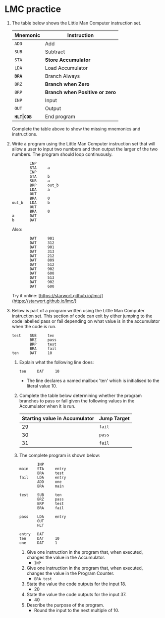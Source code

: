 # LMC practice

1. The table below shows the Little Man Computer instruction set.

   | Mnemonic         | Instruction                      |
   | ---------------- | -------------------------------- |
   | `ADD`            | Add                              |
   | `SUB`            | Subtract                         |
   | `STA`            | **Store Accumulator**            |
   | `LDA`            | Load Accumulator                 |
   | **`BRA`**        | Branch Always                    |
   | `BRZ`            | **Branch when Zero**             |
   | `BRP`            | **Branch when Positive or zero** |
   | `INP`            | Input                            |
   | `OUT`            | Output                           |
   | **`HLT`\|`COB`** | End program                      |

   Complete the table above to show the missing mnemonics and instructions.
2. Write a program using the Little Man Computer instruction set that will allow a user to input two numbers and then output the larger of the two numbers. The program should loop continuously.

   ```
           INP
           STA     a
           INP
           STA     b
           SUB     a
           BRP     out_b
           LDA     a
           OUT
           BRA     0
   out_b   LDA     b
           OUT
           BRA     0
   a       DAT
   b       DAT
   ```

   Also:

   ```
           DAT     901
           DAT     312
           DAT     901
           DAT     313
           DAT     212
           DAT     809
           DAT     512
           DAT     902
           DAT     600
           DAT     513
           DAT     902
           DAT     600
   ```

   Try it online: [https://starwort.github.io/lmc/](https://starwort.github.io/lmc/)
3. Below is part of a program written using the Little Man Computer instruction set. This section of code can exit by either jumping to the code labelled pass or fail depending on what value is in the accumulator when the code is run.

   ```
   test    SUB     ten
           BRZ     pass
           BRP     test
           BRA     fail
   ten     DAT     10
   ```
   1. Explain what the following line does:

      ```
      ten     DAT     10
      ```

      - The line declares a named mailbox 'ten' which is initialised to the literal value 10.
   2. Complete the table below determining whether the program branches to pass or fail given the following values in the Accumulator when it is run.

      | Starting value in Accumulator | Jump Target |
      | ----------------------------- | ----------- |
      | 29                            | `fail`      |
      | 30                            | `pass`      |
      | 31                            | `fail`      |

   3. The complete program is shown below:

      ```
              INP
      main    STA     entry
              BRA     test
      fail    LDA     entry
              ADD     one
              BRA     main

      test    SUB     ten
              BRZ     pass
              BRP     test
              BRA     fail

      pass    LDA     entry
              OUT
              HLT

      entry   DAT
      ten     DAT     10
      one     DAT     1
      ```

      1. Give one instruction in the program that, when executed, changes the value in the Accumulator.
         - `INP`
      2. Give one instruction in the program that, when executed, changes the value in the Program Counter.
         - `BRA test`
      3. State the value the code outputs for the input 18.
         - 20
      4. State the value the code outputs for the input 37.
         - 40
      5. Describe the purpose of the program.
         - Round the input to the next multiple of 10.
